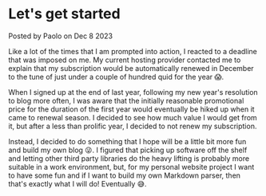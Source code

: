 # Let&apos;s get started

<span class="postedBy">Posted by Paolo on Dec 8 2023</span>

Like a lot of the times that I am prompted into action, I reacted to a deadline that was imposed on me. My current hosting provider contacted me to explain that my subscription would be automatically renewed in December to the tune of just under a couple of hundred quid for the year 😱.

When I signed up at the end of last year, following my new year's resolution to blog more often, I was aware that the initially reasonable promotional price for the duration of the first year would eventually be hiked up when it came to renewal season. I decided to see how much value I would get from it, but after a less than prolific year, I decided to not renew my subscription.

Instead, I decided to do something that I hope will be a little bit more fun and build my own blog 😜. I figured that picking up software off the shelf and letting other third party libraries do the heavy lifting is probably more suitable in a work environment, but, for my personal website project I want to have some fun and if I want to build my own Markdown parser, then that's exactly what I will do! Eventually 😅.
